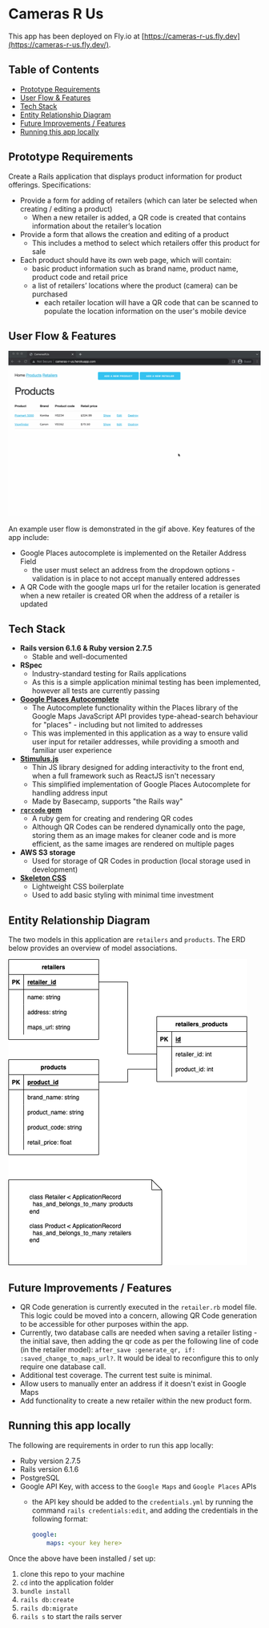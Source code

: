 # Cameras R Us

This app has been deployed on Fly.io at [https://cameras-r-us.fly.dev](https://cameras-r-us.fly.dev/).

## Table of Contents

* [Prototype Requirements](#PrototypeRequirements)
* [User Flow & Features](#UserFlowFeatures)
* [Tech Stack](#TechStack)
* [Entity Relationship Diagram](#EntityRelationshipDiagram)
* [Future Improvements / Features](#FutureImprovementsFeatures)
* [Running this app locally](#Runningthisapplocally)

## Prototype Requirements

Create a Rails application that displays product information for product offerings. Specifications:

- Provide a form for adding of retailers (which can later be selected when creating / editing a product)
	- When a new retailer is added, a QR code is created that contains information about the retailer’s location
- Provide a form that allows the creation and editing of a product 
	- This includes a method to select which retailers offer this product for sale
- Each product should have its own web page, which will contain: 
	- basic product information such as brand name, product name, product code and retail price
	- a list of retailers’ locations where the product (camera) can be purchased 
		- each retailer location will have a QR code that can be scanned to populate the location information on the user's mobile device

## User Flow & Features

![](./docs/user-flow.gif)

An example user flow is demonstrated in the gif above. Key features of the app include:

- Google Places autocomplete is implemented on the Retailer Address Field
	- the user must select an address from the dropdown options - validation is in place to not accept manually entered addresses
- A QR Code with the google maps url for the retailer location is generated when a new retailer is created OR when the address of a retailer is updated

## Tech Stack

- **Rails version 6.1.6 & Ruby version 2.7.5**
	- Stable and well-documented
- **RSpec**
	- Industry-standard testing for Rails applications
	- As this is a simple application minimal testing has been implemented, however all tests are currently passing
- **[Google Places Autocomplete](https://developers.google.com/maps/documentation/javascript/places-autocomplete)**
	- The Autocomplete functionality within the Places library of the Google Maps JavaScript API provides type-ahead-search behaviour for "places" - including but not limited to addresses
	- This was implemented in this application as a way to ensure valid user input for retailer addresses, while providing a smooth and familiar user experience
- **[Stimulus.js](https://github.com/hotwired/stimulus)**
	- Thin JS library designed for adding interactivity to the front end, when a full framework such as ReactJS isn't necessary
	- This simplified implementation of Google Places Autocomplete for handling address input
	- Made by Basecamp, supports "the Rails way"
- **[`rqrcode` gem](https://github.com/whomwah/rqrcode)**
	- A ruby gem for creating and rendering QR codes
	- Although QR Codes can be rendered dynamically onto the page, storing them as an image makes for cleaner code and is more efficient, as the same images are rendered on multiple pages
- **AWS S3 storage**
	- Used for storage of QR Codes in production (local storage used in development)
- **[Skeleton CSS](http://getskeleton.com/)**
	- Lightweight CSS boilerplate
	- Used to add basic styling with minimal time investment


## Entity Relationship Diagram

The two models in this application are `retailers` and `products`. The ERD below provides an overview of model associations.

![Entity Relationship Diagram](./docs/erd.png)

## Future Improvements / Features

- QR Code generation is currently executed in the `retailer.rb` model file. This logic could be moved into a concern, allowing QR Code generation to be accessible for other purposes within the app.
- Currently, two database calls are needed when saving a retailer listing - the initial save, then adding the qr code as per the following line of code (in the retailer model): `after_save :generate_qr, if: :saved_change_to_maps_url?`. It would be ideal to reconfigure this to only require one database call.
- Additional test coverage. The current test suite is minimal.
- Allow users to manually enter an address if it doesn't exist in Google Maps
- Add functionality to create a new retailer within the new product form.

## Running this app locally

The following are requirements in order to run this app locally:
- Ruby version 2.7.5
- Rails version 6.1.6
- PostgreSQL
- Google API Key, with access to the `Google Maps` and `Google Places` APIs
	- the API key should be added to the `credentials.yml` by running the command `rails credentials:edit`, and adding the credentials in the following format:

		```yml
		google:
			maps: <your key here>
		```

Once the above have been installed / set up:
1. clone this repo to your machine
2. `cd` into the application folder
3. `bundle install`
4. `rails db:create`
5. `rails db:migrate`
6. `rails s` to start the rails server

